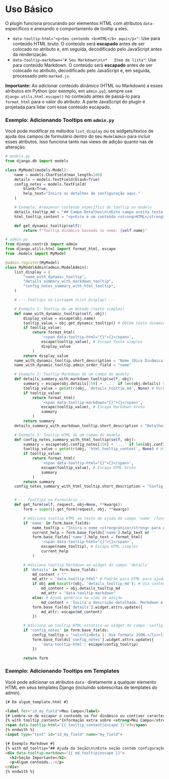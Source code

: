 # Uso Básico

O plugin funciona procurando por elementos HTML com atributos `data-` específicos e anexando o comportamento de tooltip a eles.

*   `data-tooltip-html="<p>Seu conteúdo <b>HTML</b> aqui</p>"`: Use para conteúdo HTML bruto. O conteúdo será **escapado** antes de ser colocado no atributo e, em seguida, decodificado pelo JavaScript antes da renderização.
*   `data-tooltip-markdown="# Seu Markdown\n\n*   Item de lista"`: Use para conteúdo Markdown. O conteúdo será **escapado** antes de ser colocado no atributo, decodificado pelo JavaScript e, em seguida, processado pelo `marked.js`.

**Importante:** Ao adicionar conteúdo dinâmico (HTML ou Markdown) a esses atributos em Python (por exemplo, em `admin.py`), sempre use `django.utils.html.escape()` no conteúdo antes de passá-lo para `format_html` para o valor do atributo. A parte JavaScript do plugin é projetada para lidar com esse conteúdo escapado.

### Exemplo: Adicionando Tooltips em `admin.py`

Você pode modificar os métodos `list_display` ou os widgets/textos de ajuda dos campos de formulário dentro do seu `ModelAdmin` para incluir esses atributos. Isso funciona tanto nas views de adição quanto nas de alteração.

```python
# models.py
from django.db import models

class MyModel(models.Model):
    name = models.CharField(max_length=100)
    details = models.TextField(blank=True)
    config_notes = models.TextField(
        blank=True,
        help_text="Insira os detalhes de configuração aqui."
    )

    # Exemplo: Armazenar conteúdo específico do tooltip no modelo
    details_tooltip_md = "## Campo Detalhes\n\nEste campo aceita texto *multilinha* descrevendo o item."
    html_tooltip_content = "<p>Este é um conteúdo <strong>HTML</strong> armazenado no modelo.</p>"

    def get_dynamic_tooltip(self):
        return f"Tooltip dinâmico baseado no nome: {self.name}"

# admin.py
from django.contrib import admin
from django.utils.html import format_html, escape
from .models import MyModel

@admin.register(MyModel)
class MyModelAdmin(admin.ModelAdmin):
    list_display = (
        "name_with_dynamic_tooltip",
        "details_summary_with_markdown_tooltip",
        "config_notes_summary_with_html_tooltip",
    )

    # --- Tooltips na Listagem (List Display) ---

    # Exemplo 1: Tooltip de um método (texto simples)
    def name_with_dynamic_tooltip(self, obj):
        display_value = escape(obj.name)
        tooltip_value = obj.get_dynamic_tooltip() # Obtém texto dinâmico do método
        if tooltip_value:
            return format_html(
                '<span data-tooltip-html="{}">{}</span>',
                escape(tooltip_value), # Escapa texto simples
                display_value
            )
        return display_value
    name_with_dynamic_tooltip.short_description = "Nome (Dica Dinâmica)"
    name_with_dynamic_tooltip.admin_order_field = "name"

    # Exemplo 2: Tooltip Markdown de um campo do modelo
    def details_summary_with_markdown_tooltip(self, obj):
        summary = escape(obj.details[:50] + '...' if len(obj.details) > 50 else obj.details)
        tooltip_value = getattr(obj, 'details_tooltip_md', None) # Markdown bruto
        if tooltip_value:
            return format_html(
                '<span data-tooltip-markdown="{}">{}</span>',
                escape(tooltip_value), # Escapa Markdown bruto
                summary
            )
        return summary
    details_summary_with_markdown_tooltip.short_description = "Detalhes (Dica MD)"

    # Exemplo 3: Tooltip HTML de um campo do modelo
    def config_notes_summary_with_html_tooltip(self, obj):
        summary = escape(obj.config_notes[:50] + '...' if len(obj.config_notes) > 50 else obj.config_notes)
        tooltip_value = getattr(obj, 'html_tooltip_content', None) # HTML bruto
        if tooltip_value:
            return format_html(
                '<span data-tooltip-html="{}">{}</span>',
                escape(tooltip_value), # Escapa HTML bruto
                summary
            )
        return summary
    config_notes_summary_with_html_tooltip.short_description = "Config (Dica HTML)"


    # --- Tooltips no Formulário --- 
    def get_form(self, request, obj=None, **kwargs):
        form = super().get_form(request, obj, **kwargs)

        # Adiciona tooltip HTML ao texto de ajuda do campo 'name' (funciona na adição/alteração)
        if 'name' in form.base_fields:
            name_tooltip = "Insira o nome <strong>único</strong> para este item."
            current_help = form.base_fields['name'].help_text or ''
            form.base_fields['name'].help_text = format_html(
                '<span data-tooltip-html="{}">{}</span>',
                escape(name_tooltip), # Escapa HTML simples
                current_help
            )

        # Adiciona tooltip Markdown ao widget do campo 'details'
        if 'details' in form.base_fields:
            md_content = ""
            md_attr = "data-tooltip-html" # Padrão para HTML para ajuda genérica
            if obj and hasattr(obj, 'details_tooltip_md'): # Usa conteúdo específico do modelo na view de alteração
                md_content = obj.details_tooltip_md
                md_attr = "data-tooltip-markdown"
            else: # Ajuda genérica na view de adição
                md_content = 'Insira a descrição detalhada. Markdown é suportado para o tooltip na view de alteração.'
            form.base_fields['details'].widget.attrs.update({
                md_attr: escape(md_content)
            })

        # Adiciona um tooltip HTML estático ao widget do campo 'config_notes' (funciona na adição/alteração)
        if 'config_notes' in form.base_fields:
            config_tooltip = "<ul><li>Nota 1: Use formato JSON.</li><li>Nota 2: Reinicialização necessária após alteração.</li></ul>"
            form.base_fields['config_notes'].widget.attrs.update({
                'data-tooltip-html': escape(config_tooltip)
            })

        return form

```

### Exemplo: Adicionando Tooltips em Templates

Você pode adicionar os atributos `data-` diretamente a qualquer elemento HTML em seus templates Django (incluindo sobrescritas de templates do admin).

```html
{# Em algum_template.html #}

<label for="id_my_field">Meu Campo</label>
{# Lembre-se de escapar o conteúdo se for dinâmico ou contiver caracteres HTML especiais #}
{% with tooltip_content="Informação extra sobre <strong>Meu Campo</strong>." %}
<span data-tooltip-html="{{ tooltip_content|escape }}">?</span>
{% endwith %}
<input type="text" id="id_my_field" name="my_field">

{# Exemplo Markdown #}
{% with md_tooltip="## Ajuda da Seção\n\nEsta seção contém configurações relacionadas a X e Y." %}
<div data-tooltip-markdown="{{ md_tooltip|escape }}">
  <h2>Seção Importante</h2>
  <p>Algum conteúdo...</p>
</div>
{% endwith %}
```

